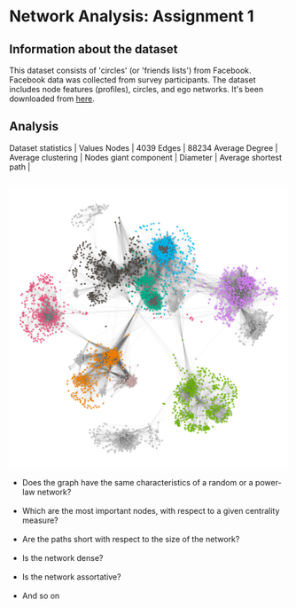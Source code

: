 # Network Analysis: Assignment 1

## Information about the dataset
This dataset consists of 'circles' (or 'friends lists') from Facebook. Facebook data was collected from survey participants. The dataset includes node features (profiles), circles, and ego networks.
It's been downloaded from [here](https://snap.stanford.edu/data/ego-Facebook.html).

## Analysis

Dataset statistics | Values
Nodes | 4039
Edges | 88234
Average Degree | 
Average clustering |
Nodes giant component |
Diameter |
Average shortest path |
</br></br>

![alt text](https://github.com/LazyRacc00n/NetworkAnalysis_1Assignment/blob/main/images/Facebooks_circles.png)

- Does the graph have the same characteristics of a random or a power-law network?
  </br></br>
- Which are the most important nodes, with respect to a given centrality measure?
  </br></br>
- Are the paths short with respect to the size of the network?
  </br></br>
- Is the network dense?
  </br></br>
- Is the network assortative?
  </br></br>
- And so on